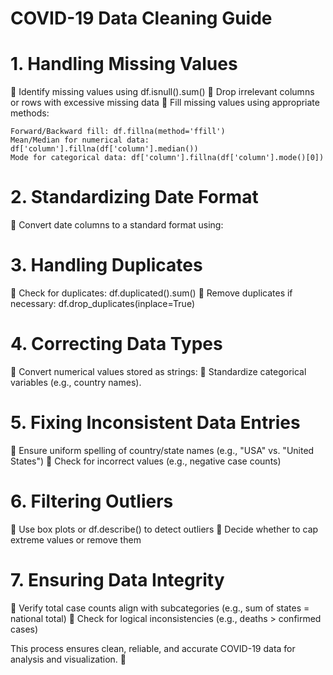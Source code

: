 # COVID-19 Data Cleaning Guide
# 1. Handling Missing Values
🔹 Identify missing values using df.isnull().sum()
🔹 Drop irrelevant columns or rows with excessive missing data
🔹 Fill missing values using appropriate methods:

    Forward/Backward fill: df.fillna(method='ffill')
    Mean/Median for numerical data: df['column'].fillna(df['column'].median())
    Mode for categorical data: df['column'].fillna(df['column'].mode()[0])
# 2. Standardizing Date Format
🔹 Convert date columns to a standard format using:
# 3. Handling Duplicates
🔹 Check for duplicates: df.duplicated().sum()
🔹 Remove duplicates if necessary: df.drop_duplicates(inplace=True)
# 4. Correcting Data Types
🔹 Convert numerical values stored as strings:
🔹 Standardize categorical variables (e.g., country names).
# 5. Fixing Inconsistent Data Entries

🔹 Ensure uniform spelling of country/state names (e.g., "USA" vs. "United States")
🔹 Check for incorrect values (e.g., negative case counts)
# 6. Filtering Outliers

🔹 Use box plots or df.describe() to detect outliers
🔹 Decide whether to cap extreme values or remove them
# 7. Ensuring Data Integrity

🔹 Verify total case counts align with subcategories (e.g., sum of states = national total)
🔹 Check for logical inconsistencies (e.g., deaths > confirmed cases)

This process ensures clean, reliable, and accurate COVID-19 data for analysis and visualization. 🚀
